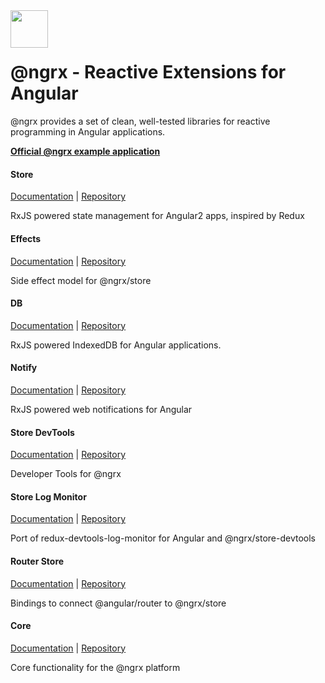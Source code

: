 # <a href='https://github.com/ngrx'><img src='https://avatars2.githubusercontent.com/u/16272733?v=3&s=200' height='60' style="position: relative; top: 17px;"></a>

# @ngrx - Reactive Extensions for Angular

@ngrx provides a set of clean, well-tested libraries for reactive programming in Angular applications.

**[Official @ngrx example application](https://github.com/ngrx/platform/tree/master/example-app)**

#### Store
[Documentation](https://github.com/ngrx/platform/blob/master/docs/store/README.md) | [Repository](https://github.com/ngrx/platform/tree/master/modules/store)

RxJS powered state management for Angular2 apps, inspired by Redux

#### Effects
[Documentation](https://github.com/ngrx/platform/blob/master/docs/effects/README.md) | [Repository](https://github.com/ngrx/platform/tree/master/modules/effects)

Side effect model for @ngrx/store

#### DB
[Documentation](https://github.com/ngrx/db/blob/master/README.md) | [Repository](https://github.com/ngrx/db)

RxJS powered IndexedDB for Angular applications.

#### Notify
[Documentation](https://github.com/ngrx/notify/blob/master/README.md) | [Repository](https://github.com/ngrx/notify)

RxJS powered web notifications for Angular

#### Store DevTools
[Documentation](https://github.com/ngrx/platform/blob/master/docs/store-devtools/README.md) | [Repository](https://github.com/ngrx/platform/tree/master/modules/store-devtools)

Developer Tools for @ngrx

#### Store Log Monitor
[Documentation](https://github.com/ngrx/store-log-monitor/blob/master/README.md) | [Repository](https://github.com/ngrx/store-log-monitor)

Port of redux-devtools-log-monitor for Angular and @ngrx/store-devtools

#### Router Store
[Documentation](https://github.com/ngrx/platform/blob/master/docs/router-store/README.md) | [Repository](https://github.com/ngrx/platform/tree/master/modules/router-store)

Bindings to connect @angular/router to @ngrx/store

#### Core
[Documentation](https://github.com/ngrx/core/blob/master/README.md) | [Repository](https://www.github.com/ngrx/core)

Core functionality for the @ngrx platform
